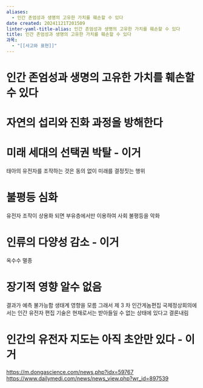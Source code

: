 ```yaml
---
aliases:
  - 인간 존엄성과 생명의 고유한 가치를 훼손할 수 있다
date created: 20241121T201509
linter-yaml-title-alias: 인간 존엄성과 생명의 고유한 가치를 훼손할 수 있다
title: 인간 존엄성과 생명의 고유한 가치를 훼손할 수 있다
과목:
  - "[[사고와 표현]]"
---
```


# 인간 존엄성과 생명의 고유한 가치를 훼손할 수 있다

# 자연의 섭리와 진화 과정을 방해한다

# 미래 세대의 선택권 박탈 - 이거

태아의 유전자를 조작하는 것은 동의 없이 미래를 결정짓는 행위

# 불평등 심화

유전자 조작이 상용화 되면 부유층에서만 이용하여 사회 불평등을 악화

# 인류의 다양성 감소 - 이거

옥수수 멸종

# 장기적 영향 알수 없음

결과가 예측 불가능함
생태계 영향을 모름
그래서 제 3 차 인간게놈편집 국제정상회의에서는 인간 유전자 편집 기술은 현재로서는 받아들일 수 없는 상태에 있다고 결론내림

# 인간의 유전자 지도는 아직 초안만 있다 - 이거

<https://m.dongascience.com/news.php?idx=59767>
<https://www.dailymedi.com/news/news_view.php?wr_id=897539>
